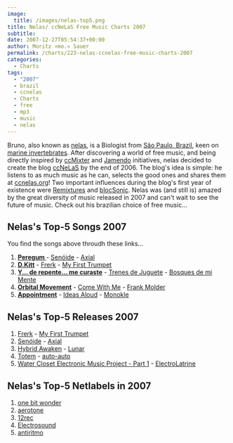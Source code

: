 ```yaml
---
image:
  title: /images/nelas-top5.png
title: Nelas/ ccNeLaS Free Music Charts 2007
subtitle: 
date: 2007-12-27T05:54:37+00:00
author: Moritz »mo.« Sauer
permalink: /charts/223-nelas-ccnelas-free-music-charts-2007
categories:
  - Charts
tags:
  - "2007"
  - brazil
  - ccnelas
  - Charts
  - free
  - mp3
  - music
  - nelas
---
```

Bruno, also known as [nelas](http://organelas.com), is a Biologist from [São Paulo, Brazil](http://maps.google.de/maps?f=q&hl=de&geocode=&time=&date=&ttype=&q=S%C3%A3o+Paulo,+Brazil&ie=UTF8&ll=-23.563987,-46.669922&spn=55.995375,92.8125&z=4&iwloc=addr&om=1), keen on <a href="http://www.flickr.com/photos/nelas/sets/72157600249755962/" target="_blank">marine invertebrates</a>. After discovering a world of free music, and being directly inspired by [ccMixter](http://ccmixter.org/) and [Jamendo](http://www.jamendo.com/) initiatives, nelas decided to create the blog [ccNeLaS](http://ccnelas.org/) by the end of 2006. The blog's idea is simple: he listens to as much music as he can, selects the good ones and shares them at [ccnelas.org](http://ccnelas.org)! Two important influences during the blog's first year of existence were [Remixtures](http://remixtures.com/) and [blocSonic](http://blocsonic.com/). Nelas was (and still is) amazed by the great diversity of music released in 2007 and can't wait to see the future of music. Check out his brazilian choice of free music...<!--more-->

## Nelas's Top-5 Songs 2007

You find the songs above throudh these links...

  1. **<a href="http://www.axialvirtual.com/11_Track_AXIAL_Peregum_192.mp3" target="_blank">Peregum </a>** -  <a href="http://www.axialvirtual.com/indexeng.html" target="_blank">Senóide</a> - <a href="http://www.axialvirtual.com/" target="_blank">Axial</a>
  2. **<a href="http://www.aerotone.net/aer009/aer009-my_first_trumpet-04d_kitt.mp3" target="_blank">D.Kitt</a>** - <a href="http://aerotone.300l600.de/index.php?id=2,73,0,0,1,0" target="_blank">Frerk</a> - <a href="http://www.myspace.com/myfirsttrumpet" target="_blank">My First Trumpet</a>
  3. **<a href="http://organelas.googlepages.com/02-Y...derepente...mecuraste.mp3" target="_blank">Y... de repente... me curaste</a>** - <a href="http://www.jamendo.com/en/album/6413/" target="_blank">Trenes de Juguete</a> - <a href="http://www.myspace.com/bosquesdemimente" target="_blank">Bosques de mi Mente</a>
  4. **<a href="http://www.1bit-wonder.com/027/1bit027_-_01_-_Frank_Molder_-_Orbital_Movement.mp3" target="_blank">Orbital Movement</a>** - <a href="http://www.1bit-wonder.com/027/027.html" target="_blank">Come With Me</a> - <a href="http://www.1bit-wonder.com/Artists/frank_molder.html" target="_blank">Frank Molder</a>
  5. **<a href="http://www.archive.org/download/electrosound.ru_es29/es29__09__Monokle__Appointment.mp3" target="_blank">Appointment</a>** - <a href="http://www.netaudio.ru/electrosound/releases/es29/" target="_blank">Ideas Aloud</a> - <a href="http://www.myspace.com/monoklemuz" target="_blank">Monokle</a>

## Nelas's Top-5 Releases 2007

  1. [Frerk](http://aerotone.300l600.de/index.php?id=2,73,0,0,1,0) - [My First Trumpet](http://www.myspace.com/myfirsttrumpet)
  2. [Senóide](http://www.axialvirtual.com/indexeng.html) - [Axial](http://www.axialvirtual.com/)
  3. [Hybrid Awaken](http://www.lunarmusic.net/) - [Lunar](http://www.lunarmusic.net/blog/)
  4. [Totem](http://totem.auto-auto.se/) - [auto-auto](http://auto-auto.se/)
  5. [Water Closet Electronic Music Project - Part 1](http://www.jamendo.com/en/album/14156/) - [ElectroLatrine](http://www.electrolatrine.net/)

## Nelas's Top-5 Netlabels in 2007

  1. [one bit wonder](http://www.1bit-wonder.com/)
  2. [aerotone](http://aerotone.300l600.de/)
  3. [12rec](http://www.12rec.net/)
  4. [Electrosound](http://www.netaudio.ru/electrosound/)
  5. [antiritmo](http://www.antiritmo.com/)